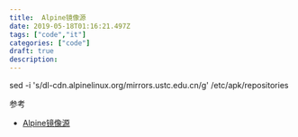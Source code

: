 ```yaml
---
title:  Alpine镜像源
date: 2019-05-18T01:16:21.497Z
tags: ["code","it"]
categories: ["code"]
draft: true
description:
---
```



sed -i 's/dl-cdn.alpinelinux.org/mirrors.ustc.edu.cn/g' /etc/apk/repositories


参考  
- [Alpine镜像源](https://mirrors.ustc.edu.cn/help/alpine.html)
